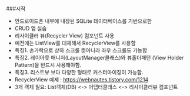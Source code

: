 ###시작
- 안드로이드폰 내부에 내장된 SQLite 데이터베이스를 기반으로한
- CRUD 앱 실습
- 리사이클러 뷰(Recycler View) 컴포넌트 사용
- 예전에는 ListView를 대체해서 RecyclerView를 사용함
- 특징1. 손가락으로  상하 스크롤 뿐아니라 좌우 스크롤도 가능함
- 특징2. 레이아웃 매니저(LayoutManager클래스)와 뷰홀더패턴 (View Holder Pattern)을 반드시 사용해야함.
- 특징3. 리스트뷰 보다 다양한 형태로 커스터마이징이 가능함.
- RecyclerView 예제 :  https://webnautes.tistory.com/1214
- 3개 객체 필요: List객체(DB) <-> 어댑터클래스 <-> 리사이클러뷰 컴포넌트
